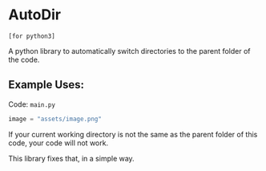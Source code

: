 # AutoDir
`[for python3]`

A python library to automatically switch directories to the parent folder of the code.

## Example Uses:
Code:
`main.py`
```python
image = "assets/image.png"
```
If your current working directory is not the same as the parent folder of this code, your code will not work. 

This library fixes that, in a simple way.
